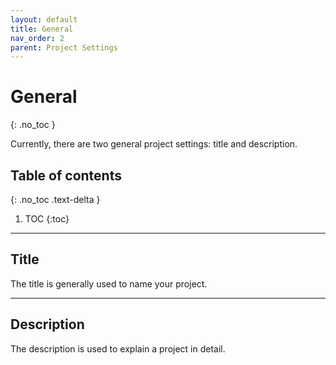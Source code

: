 ```yaml
---
layout: default
title: General 
nav_order: 2
parent: Project Settings
---
```


# General 
{: .no_toc }

Currently, there are two general project settings: title and description.

## Table of contents
{: .no_toc .text-delta }

1. TOC
{:toc}

---

## Title 

The title is generally used to name your project.

---

## Description

The description is used to explain a project in detail.
